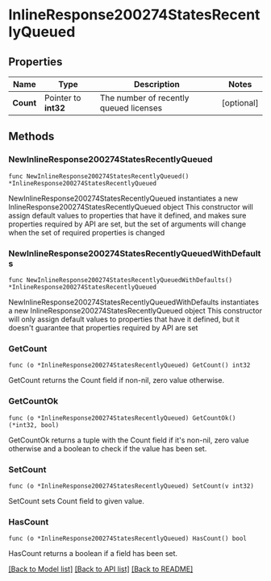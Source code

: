 # InlineResponse200274StatesRecentlyQueued

## Properties

Name | Type | Description | Notes
------------ | ------------- | ------------- | -------------
**Count** | Pointer to **int32** | The number of recently queued licenses | [optional] 

## Methods

### NewInlineResponse200274StatesRecentlyQueued

`func NewInlineResponse200274StatesRecentlyQueued() *InlineResponse200274StatesRecentlyQueued`

NewInlineResponse200274StatesRecentlyQueued instantiates a new InlineResponse200274StatesRecentlyQueued object
This constructor will assign default values to properties that have it defined,
and makes sure properties required by API are set, but the set of arguments
will change when the set of required properties is changed

### NewInlineResponse200274StatesRecentlyQueuedWithDefaults

`func NewInlineResponse200274StatesRecentlyQueuedWithDefaults() *InlineResponse200274StatesRecentlyQueued`

NewInlineResponse200274StatesRecentlyQueuedWithDefaults instantiates a new InlineResponse200274StatesRecentlyQueued object
This constructor will only assign default values to properties that have it defined,
but it doesn't guarantee that properties required by API are set

### GetCount

`func (o *InlineResponse200274StatesRecentlyQueued) GetCount() int32`

GetCount returns the Count field if non-nil, zero value otherwise.

### GetCountOk

`func (o *InlineResponse200274StatesRecentlyQueued) GetCountOk() (*int32, bool)`

GetCountOk returns a tuple with the Count field if it's non-nil, zero value otherwise
and a boolean to check if the value has been set.

### SetCount

`func (o *InlineResponse200274StatesRecentlyQueued) SetCount(v int32)`

SetCount sets Count field to given value.

### HasCount

`func (o *InlineResponse200274StatesRecentlyQueued) HasCount() bool`

HasCount returns a boolean if a field has been set.


[[Back to Model list]](../README.md#documentation-for-models) [[Back to API list]](../README.md#documentation-for-api-endpoints) [[Back to README]](../README.md)


